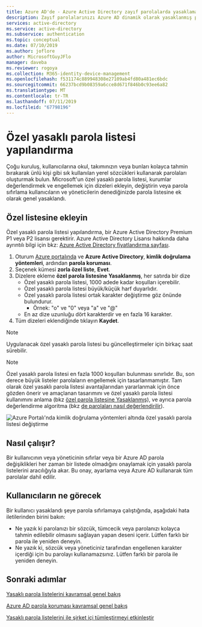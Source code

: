 ```yaml
---
title: Azure AD'de - Azure Active Directory zayıf parolalarda yasaklamak nasıl
description: Zayıf parolalarınızı Azure AD dinamik olarak yasaklanmış passwrords ile envirionment yasakla
services: active-directory
ms.service: active-directory
ms.subservice: authentication
ms.topic: conceptual
ms.date: 07/10/2019
ms.author: joflore
author: MicrosoftGuyJFlo
manager: daveba
ms.reviewer: rogoya
ms.collection: M365-identity-device-management
ms.openlocfilehash: f531174c889948308e27109ab4fd80a481ec6bdc
ms.sourcegitcommit: 66237bcd9b08359a6cce8d671f846b0c93ee6a82
ms.translationtype: MT
ms.contentlocale: tr-TR
ms.lasthandoff: 07/11/2019
ms.locfileid: "67798196"
---
```

# <a name="configuring-the-custom-banned-password-list"></a>Özel yasaklı parola listesi yapılandırma

Çoğu kuruluş, kullanıcılarına okul, takımınızın veya bunları kolayca tahmin bırakarak ünlü kişi gibi sık kullanılan yerel sözcükleri kullanarak parolaları oluşturmak bulun. Microsoft'un özel yasaklı parola listesi, kurumlar değerlendirmek ve engellemek için dizeleri ekleyin, değiştirin veya parola sıfırlama kullanıcıların ve yöneticilerin denediğinizde parola listesine ek olarak genel yasaklandı.

## <a name="add-to-the-custom-list"></a>Özel listesine ekleyin

Özel yasaklı parola listesi yapılandırma, bir Azure Active Directory Premium P1 veya P2 lisansı gerektirir. Azure Active Directory Lisansı hakkında daha ayrıntılı bilgi için bkz: [Azure Active Directory fiyatlandırma sayfası](https://azure.microsoft.com/pricing/details/active-directory/).

1. Oturum [Azure portalında](https://portal.azure.com) ve **Azure Active Directory**, **kimlik doğrulama yöntemleri**, ardından **parola koruması**.
1. Seçenek kümesi **zorla özel liste**, **Evet**.
1. Dizelere ekleme **özel parola listesine Yasaklanmış**, her satırda bir dize
   * Özel yasaklı parola listesi, 1000 adede kadar koşulları içerebilir.
   * Özel yasaklı parola listesi büyük/küçük harf duyarlıdır.
   * Özel yasaklı parola listesi ortak karakter değiştirme göz önünde bulundurur.
      * Örnek: "o" ve "0" veya "a" ve "\@"
   * En az dize uzunluğu dört karakterdir ve en fazla 16 karakter.
1. Tüm dizeleri eklendiğinde tıklayın **Kaydet**.

> [!NOTE]
> Uygulanacak özel yasaklı parola listesi bu güncelleştirmeler için birkaç saat sürebilir.

> [!NOTE]
> Özel yasaklı parola listesi en fazla 1000 koşulları bulunması sınırlıdır. Bu, son derece büyük listeler parolaların engellemek için tasarlanmamıştır. Tam olarak özel yasaklı parola listesi avantajlarından yararlanmak için önce gözden önerir ve amaçlanan tasarımını ve özel yasaklı parola listesi kullanımını anlama (bkz [özel parola listesine Yasaklanmış](concept-password-ban-bad.md#custom-banned-password-list)), ve ayrıca parola değerlendirme algoritma (bkz [de parolaları nasıl değerlendirilir](concept-password-ban-bad.md#how-are-passwords-evaluated)).

![Azure Portalı'nda kimlik doğrulama yöntemleri altında özel yasaklı parola listesi değiştirme](./media/howto-password-ban-bad/authentication-methods-password-protection.png)

## <a name="how-it-works"></a>Nasıl çalışır?

Bir kullanıcının veya yöneticinin sıfırlar veya bir Azure AD parola değişiklikleri her zaman bir listede olmadığını onaylamak için yasaklı parola listelerini aracılığıyla akar. Bu onay, ayarlama veya Azure AD kullanarak tüm parolalar dahil edilir.

## <a name="what-do-users-see"></a>Kullanıcıların ne görecek

Bir kullanıcı yasaklandı şeye parola sıfırlamaya çalıştığında, aşağıdaki hata iletilerinden birini bakın:

* Ne yazık ki parolanızı bir sözcük, tümcecik veya parolanızı kolayca tahmin edilebilir olmasını sağlayan yapan deseni içerir. Lütfen farklı bir parola ile yeniden deneyin.
* Ne yazık ki, sözcük veya yöneticiniz tarafından engellenen karakter içerdiği için bu parolayı kullanamazsınız. Lütfen farklı bir parola ile yeniden deneyin.

## <a name="next-steps"></a>Sonraki adımlar

[Yasaklı parola listelerini kavramsal genel bakış](concept-password-ban-bad.md)

[Azure AD parola koruması kavramsal genel bakış](concept-password-ban-bad-on-premises.md)

[Yasaklı parola listelerini ile şirket içi tümleştirmeyi etkinleştir](howto-password-ban-bad-on-premises.md)

